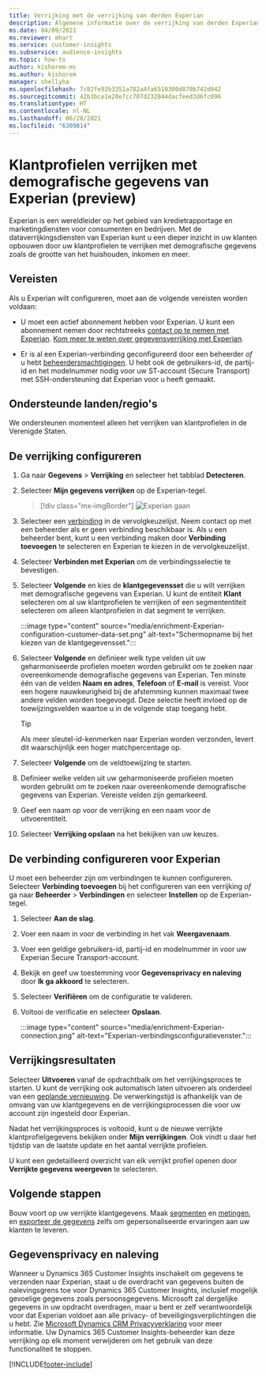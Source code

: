 ```yaml
---
title: Verrijking met de verrijking van derden Experian
description: Algemene informatie over de verrijking van derden Experian.
ms.date: 04/09/2021
ms.reviewer: mhart
ms.service: customer-insights
ms.subservice: audience-insights
ms.topic: how-to
author: kishorem-ms
ms.author: kishorem
manager: shellyha
ms.openlocfilehash: 7c82fe92b3351a782a4fa6510300d870b742d042
ms.sourcegitcommit: 42b3bce1e20e7cc707d232844dacfeed3d6fc096
ms.translationtype: HT
ms.contentlocale: nl-NL
ms.lasthandoff: 06/28/2021
ms.locfileid: "6309814"
---
```

# <a name="enrich-customer-profiles-with-demographics-from-experian-preview"></a>Klantprofielen verrijken met demografische gegevens van Experian (preview)

Experian is een wereldleider op het gebied van kredietrapportage en marketingdiensten voor consumenten en bedrijven. Met de dataverrijkingsdiensten van Experian kunt u een dieper inzicht in uw klanten opbouwen door uw klantprofielen te verrijken met demografische gegevens zoals de grootte van het huishouden, inkomen en meer.

## <a name="prerequisites"></a>Vereisten

Als u Experian wilt configureren, moet aan de volgende vereisten worden voldaan:

- U moet een actief abonnement hebben voor Experian. U kunt een abonnement nemen door rechtstreeks [contact op te nemen met Experian](https://www.experian.com/marketing-services/contact). [Kom meer te weten over gegevensverrijking met Experian](https://www.experian.com/marketing-services/microsoft?cmpid=ems_web_mci_cdppage).

- Er is al een Experian-verbinding geconfigureerd door een beheerder *of* u hebt [beheerdersmachtigingen](permissions.md#administrator). U hebt ook de gebruikers-id, de partij-id en het modelnummer nodig voor uw ST-account (Secure Transport) met SSH-ondersteuning dat Experian voor u heeft gemaakt.

## <a name="supported-countriesregions"></a>Ondersteunde landen/regio's

We ondersteunen momenteel alleen het verrijken van klantprofielen in de Verenigde Staten.

## <a name="configure-the-enrichment"></a>De verrijking configureren

1. Ga naar **Gegevens** > **Verrijking** en selecteer het tabblad **Detecteren**.

1. Selecteer **Mijn gegevens verrijken** op de Experian-tegel.

   > [!div class="mx-imgBorder"]
   > ![Experian gaan](media/experian-tile.png "Experian tile")
   > 

1. Selecteer een [verbinding](connections.md) in de vervolgkeuzelijst. Neem contact op met een beheerder als er geen verbinding beschikbaar is. Als u een beheerder bent, kunt u een verbinding maken door **Verbinding toevoegen** te selecteren en Experian te kiezen in de vervolgkeuzelijst. 

1. Selecteer **Verbinden met Experian** om de verbindingsselectie te bevestigen.

1.  Selecteer **Volgende** en kies de **klantgegevensset** die u wilt verrijken met demografische gegevens van Experian. U kunt de entiteit **Klant** selecteren om al uw klantprofielen te verrijken of een segmententiteit selecteren om alleen klantprofielen in dat segment te verrijken.

    :::image type="content" source="media/enrichment-Experian-configuration-customer-data-set.png" alt-text="Schermopname bij het kiezen van de klantgegevensset.":::

1. Selecteer **Volgende** en definieer welk type velden uit uw geharmoniseerde profielen moeten worden gebruikt om te zoeken naar overeenkomende demografische gegevens van Experian. Ten minste één van de velden **Naam en adres**, **Telefoon** of **E-mail** is vereist. Voor een hogere nauwkeurigheid bij de afstemming kunnen maximaal twee andere velden worden toegevoegd. Deze selectie heeft invloed op de toewijzingsvelden waartoe u in de volgende stap toegang hebt.

    > [!TIP]
    > Als meer sleutel-id-kenmerken naar Experian worden verzonden, levert dit waarschijnlijk een hoger matchpercentage op.

1. Selecteer **Volgende** om de veldtoewijzing te starten.

1. Definieer welke velden uit uw geharmoniseerde profielen moeten worden gebruikt om te zoeken naar overeenkomende demografische gegevens van Experian. Vereiste velden zijn gemarkeerd.

1. Geef een naam op voor de verrijking en een naam voor de uitvoerentiteit.

1. Selecteer **Verrijking opslaan** na het bekijken van uw keuzes.

## <a name="configure-the-connection-for-experian"></a>De verbinding configureren voor Experian 

U moet een beheerder zijn om verbindingen te kunnen configureren. Selecteer **Verbinding toevoegen** bij het configureren van een verrijking *of* ga naar **Beheerder** > **Verbindingen** en selecteer **Instellen** op de Experian-tegel.

1. Selecteer **Aan de slag**.

1. Voer een naam in voor de verbinding in het vak **Weergavenaam**.

1. Voer een geldige gebruikers-id, partij-id en modelnummer in voor uw Experian Secure Transport-account.

1. Bekijk en geef uw toestemming voor **Gegevensprivacy en naleving** door **Ik ga akkoord** te selecteren.

1. Selecteer **Verifiëren** om de configuratie te valideren.

1. Voltooi de verificatie en selecteer **Opslaan**.
   
   :::image type="content" source="media/enrichment-Experian-connection.png" alt-text="Experian-verbindingsconfiguratievenster.":::

## <a name="enrichment-results"></a>Verrijkingsresultaten

Selecteer **Uitvoeren** vanaf de opdrachtbalk om het verrijkingsproces te starten. U kunt de verrijking ook automatisch laten uitvoeren als onderdeel van een [geplande vernieuwing](system.md#schedule-tab). De verwerkingstijd is afhankelijk van de omvang van uw klantgegevens en de verrijkingsprocessen die voor uw account zijn ingesteld door Experian.

Nadat het verrijkingsproces is voltooid, kunt u de nieuwe verrijkte klantprofielgegevens bekijken onder **Mijn verrijkingen**. Ook vindt u daar het tijdstip van de laatste update en het aantal verrijkte profielen.

U kunt een gedetailleerd overzicht van elk verrijkt profiel openen door **Verrijkte gegevens weergeven** te selecteren.

## <a name="next-steps"></a>Volgende stappen

Bouw voort op uw verrijkte klantgegevens. Maak [segmenten](segments.md) en [metingen](measures.md), en [exporteer de gegevens](export-destinations.md) zelfs om gepersonaliseerde ervaringen aan uw klanten te leveren.

## <a name="data-privacy-and-compliance"></a>Gegevensprivacy en naleving

Wanneer u Dynamics 365 Customer Insights inschakelt om gegevens te verzenden naar Experian, staat u de overdracht van gegevens buiten de nalevingsgrens toe voor Dynamics 365 Customer Insights, inclusief mogelijk gevoelige gegevens zoals persoonsgegevens. Microsoft zal dergelijke gegevens in uw opdracht overdragen, maar u bent er zelf verantwoordelijk voor dat Experian voldoet aan alle privacy- of beveiligingsverplichtingen die u hebt. Zie [Microsoft Dynamics CRM Privacyverklaring](https://go.microsoft.com/fwlink/?linkid=396732) voor meer informatie.
Uw Dynamics 365 Customer Insights-beheerder kan deze verrijking op elk moment verwijderen om het gebruik van deze functionaliteit te stoppen.


[!INCLUDE[footer-include](../includes/footer-banner.md)]
